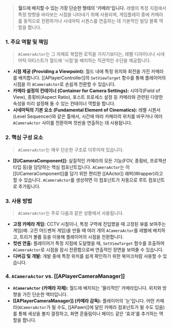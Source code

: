 
> **월드에 배치할 수 있는 가장 단순한 형태의 '카메라'입니다.** 레벨의 특정 지점에서 특정 방향을 바라보는 시점을 나타내기 위해 사용되며, 게임플레이 중에 카메라를 동적으로 전환하거나 시네마틱 시퀀스를 연출하는 데 기본적인 빌딩 블록 역할을 합니다.

### **1. 주요 역할 및 책임**
> `ACameraActor`는 그 자체로 복잡한 로직을 가지기보다는, 레벨 디자이너나 시네마틱 아티스트가 월드에 '시점'을 배치하는 직관적인 수단을 제공합니다.
* **시점 제공 (Providing a Viewpoint):**
    월드 내에 특정 위치와 회전을 가진 카메라를 배치합니다. [[APlayerController]]의 `SetViewTarget` 함수를 통해 플레이어의 시점을 이 `ACameraActor`로 손쉽게 전환할 수 있습니다.
* **카메라 설정의 컨테이너 (Container for Camera Settings):**
    시야각(Field of View), 종횡비(Aspect Ratio), 포스트 프로세스 설정 등 카메라와 관련된 다양한 속성을 미리 설정해 둘 수 있는 컨테이너 역할을 합니다.
* **시네마틱의 기본 요소 (Fundamental Element of Cinematics):**
    레벨 시퀀서(Level Sequencer)와 같은 툴에서, 시간에 따라 카메라의 위치를 바꾸거나 여러 `ACameraActor` 사이를 전환하며 컷씬을 연출하는 데 사용됩니다.

### **2. 핵심 구성 요소**
> `ACameraActor`는 매우 단순한 구조로 이루어져 있습니다.
* **[[UCameraComponent]]:**
    실질적인 카메라의 모든 기능(FOV, 종횡비, 프로젝션 타입 등)을 담당하는 핵심 컴포넌트입니다. `ACameraActor`는 이 [[UCameraComponent]]를 담기 위한 편리한 [[AActor]] 래퍼(Wrapper)라고 할 수 있습니다. `ACameraActor`를 생성하면 이 컴포넌트가 자동으로 루트 컴포넌트로 추가됩니다.

### **3. 사용 방법**
> `ACameraActor`는 주로 다음과 같은 상황에서 사용됩니다.
* **고정 카메라 게임:**
    CCTV 시점이나, 특정 구역에 진입했을 때 고정된 뷰를 보여주는 게임(예: 고전 어드벤처 게임)을 만들 때 여러 개의 `ACameraActor`를 레벨에 배치하고, 트리거 볼륨 등을 이용해 플레이어의 시점을 전환합니다.
* **컷씬 연출:**
    플레이어가 특정 지점에 도달했을 때, `SetViewTarget` 함수를 호출하여 `ACameraActor`로 시점을 잠시 전환함으로써 연출적인 장면을 보여줄 수 있습니다.
* **디버깅 및 개발:**
    개발 중에 특정 위치를 쉽게 확인하기 위한 북마크처럼 사용할 수 있습니다.

### **4. `ACameraActor` vs. [[APlayerCameraManager]]**
* **`ACameraActor` (카메라 자체):**
    월드에 배치되는 '물리적인' 카메라입니다. 위치와 방향을 가진 단순한 액터입니다.
* **[[APlayerCameraManager]] (카메라 감독):**
    플레이어의 '눈'입니다. 어떤 카메라(`ACameraActor`가 될 수도, [[APawn]]에 달린 카메라 컴포넌트가 될 수도 있음)를 통해 세상을 볼지 결정하고, 화면 흔들림이나 페이드 같은 '효과'를 추가하는 역할을 합니다.
